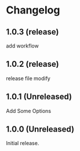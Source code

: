 # Changelog

## 1.0.3 (release)

add workflow

## 1.0.2 (release)

release file modify

## 1.0.1 (Unreleased)

Add Some Options

## 1.0.0 (Unreleased)

Initial release.
